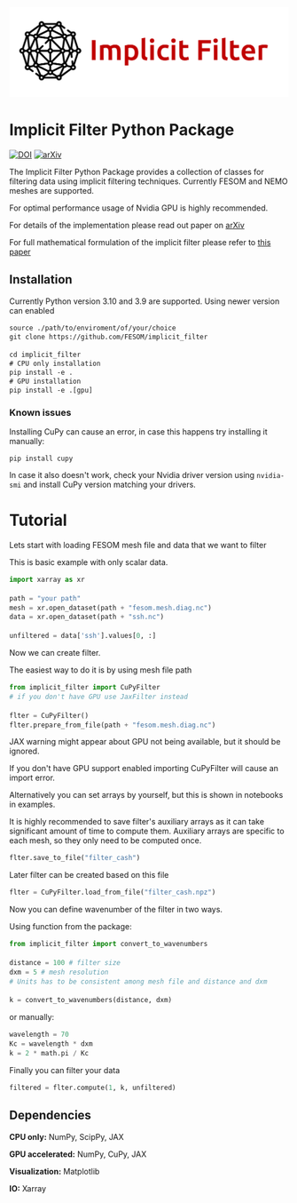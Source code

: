 
![Logo](logo.png)

# Implicit Filter Python Package

[![DOI](https://zenodo.org/badge/DOI/10.5281/zenodo.10907365.svg)](https://doi.org/10.5281/zenodo.10907365)
[![arXiv](https://img.shields.io/badge/arXiv-2404.07398-b31b1b.svg)](https://arxiv.org/abs/2404.07398)

The Implicit Filter Python Package provides a collection of classes for filtering data using implicit filtering techniques.
Currently FESOM and NEMO meshes are supported.

For optimal performance usage of Nvidia GPU is highly recommended.

For details of the implementation please read out paper on [arXiv](https://arxiv.org/abs/2404.07398)

For full mathematical formulation of the implicit filter please refer to [this paper](http://dx.doi.org/10.1029/2023MS003946)
## Installation 
Currently Python version 3.10 and 3.9 are supported. Using newer version can enabled 
```shell
source ./path/to/enviroment/of/your/choice
git clone https://github.com/FESOM/implicit_filter

cd implicit_filter
# CPU only installation
pip install -e .
# GPU installation
pip install -e .[gpu]
```
### Known issues
Installing CuPy can cause an error, in case this happens try installing it manually:

```shell
pip install cupy
```

In case it also doesn't work, check your Nvidia driver version using `nvidia-smi` and install 
CuPy version matching your drivers.

# Tutorial

Lets start with loading FESOM mesh file and data that we want to filter

This is basic example with only scalar data.
```python
import xarray as xr

path = "your path"
mesh = xr.open_dataset(path + "fesom.mesh.diag.nc")
data = xr.open_dataset(path + "ssh.nc")

unfiltered = data['ssh'].values[0, :]
```

Now we can create filter.

The easiest way to do it is by using mesh file path

```python
from implicit_filter import CuPyFilter 
# if you don't have GPU use JaxFilter instead

flter = CuPyFilter()
flter.prepare_from_file(path + "fesom.mesh.diag.nc")
```
JAX warning might appear about GPU not being available, but it should be ignored. 

If you don't have GPU support enabled importing CuPyFilter will cause an import error.

Alternatively you can set arrays by yourself, but this is shown in notebooks in examples.

It is highly recommended to save filter's auxiliary arrays as it can take significant amount of time to compute them.
Auxiliary arrays are specific to each mesh, so they only need to be computed once.

```python
flter.save_to_file("filter_cash")
```

Later filter can be created based on this file

```python
flter = CuPyFilter.load_from_file("filter_cash.npz")
```

Now you can define wavenumber of the filter in two ways.

Using function from the package:

```python
from implicit_filter import convert_to_wavenumbers

distance = 100 # filter size 
dxm = 5 # mesh resolution 
# Units has to be consistent among mesh file and distance and dxm

k = convert_to_wavenumbers(distance, dxm)
```

or manually:

```python
wavelength = 70
Kc = wavelength * dxm
k = 2 * math.pi / Kc
```

Finally you can filter your data

```python
filtered = flter.compute(1, k, unfiltered)
```

## Dependencies

**CPU only:** NumPy, ScipPy, JAX

**GPU accelerated:** NumPy, CuPy, JAX

**Visualization:** Matplotlib

**IO:** Xarray